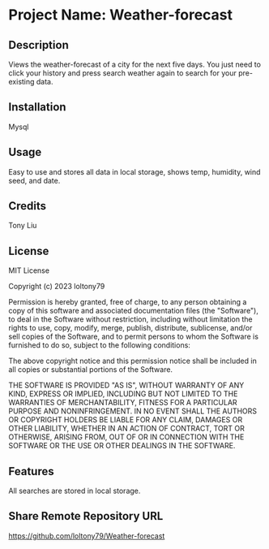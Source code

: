 # Project Name: Weather-forecast

## Description
Views the weather-forecast of a city for the next five days. You just need to click your history and press search weather again to search for your pre-existing data. 

## Installation 
Mysql

## Usage 
Easy to use and stores all data in local storage, shows temp, humidity, wind seed, and date. 

## Credits 
Tony Liu

## License 
MIT License

Copyright (c) 2023 loltony79

Permission is hereby granted, free of charge, to any person obtaining a copy
of this software and associated documentation files (the "Software"), to deal
in the Software without restriction, including without limitation the rights
to use, copy, modify, merge, publish, distribute, sublicense, and/or sell
copies of the Software, and to permit persons to whom the Software is
furnished to do so, subject to the following conditions:

The above copyright notice and this permission notice shall be included in all
copies or substantial portions of the Software.

THE SOFTWARE IS PROVIDED "AS IS", WITHOUT WARRANTY OF ANY KIND, EXPRESS OR
IMPLIED, INCLUDING BUT NOT LIMITED TO THE WARRANTIES OF MERCHANTABILITY,
FITNESS FOR A PARTICULAR PURPOSE AND NONINFRINGEMENT. IN NO EVENT SHALL THE
AUTHORS OR COPYRIGHT HOLDERS BE LIABLE FOR ANY CLAIM, DAMAGES OR OTHER
LIABILITY, WHETHER IN AN ACTION OF CONTRACT, TORT OR OTHERWISE, ARISING FROM,
OUT OF OR IN CONNECTION WITH THE SOFTWARE OR THE USE OR OTHER DEALINGS IN THE
SOFTWARE.

## Features

All searches are stored in local storage.

## Share Remote Repository URL

https://github.com/loltony79/Weather-forecast

